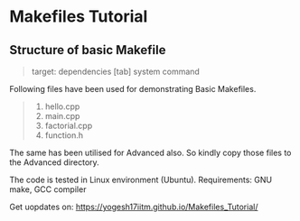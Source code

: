 # Makefiles Tutorial 

## Structure of basic Makefile 

> target: dependencies
> [tab] system command 

Following files have been used for demonstrating Basic Makefiles. 
>1) hello.cpp </br>
>2) main.cpp </br>
>3) factorial.cpp </br>
>4) function.h </br>

The same has been utilised for Advanced also. So kindly copy those files to the Advanced directory.

The code is tested in Linux environment (Ubuntu). 
Requirements: GNU make, GCC compiler 

Get uopdates on:  https://yogesh17iitm.github.io/Makefiles_Tutorial/


